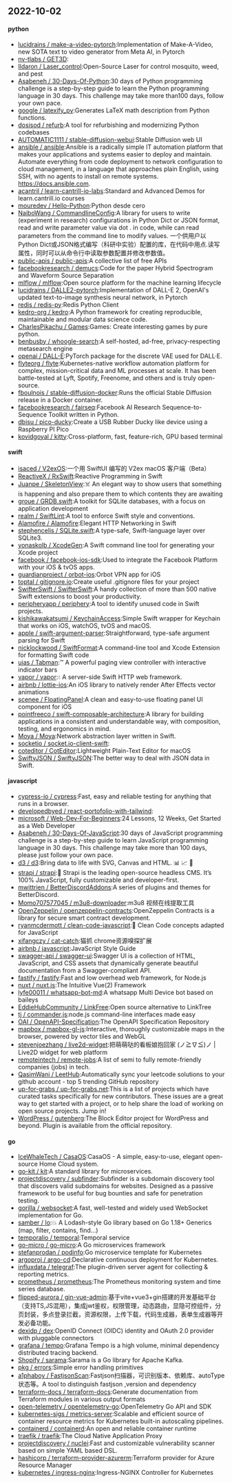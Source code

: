 ## 2022-10-02

#### python
* [lucidrains / make-a-video-pytorch](https://github.com/lucidrains/make-a-video-pytorch):Implementation of Make-A-Video, new SOTA text to video generator from Meta AI, in Pytorch
* [nv-tlabs / GET3D](https://github.com/nv-tlabs/GET3D):
* [Ildaron / Laser_control](https://github.com/Ildaron/Laser_control):Open-Source Laser for control mosquito, weed, and pest
* [Asabeneh / 30-Days-Of-Python](https://github.com/Asabeneh/30-Days-Of-Python):30 days of Python programming challenge is a step-by-step guide to learn the Python programming language in 30 days. This challenge may take more than100 days, follow your own pace.
* [google / latexify_py](https://github.com/google/latexify_py):Generates LaTeX math description from Python functions.
* [dosisod / refurb](https://github.com/dosisod/refurb):A tool for refurbishing and modernizing Python codebases
* [AUTOMATIC1111 / stable-diffusion-webui](https://github.com/AUTOMATIC1111/stable-diffusion-webui):Stable Diffusion web UI
* [ansible / ansible](https://github.com/ansible/ansible):Ansible is a radically simple IT automation platform that makes your applications and systems easier to deploy and maintain. Automate everything from code deployment to network configuration to cloud management, in a language that approaches plain English, using SSH, with no agents to install on remote systems. https://docs.ansible.com.
* [acantril / learn-cantrill-io-labs](https://github.com/acantril/learn-cantrill-io-labs):Standard and Advanced Demos for learn.cantrill.io courses
* [mouredev / Hello-Python](https://github.com/mouredev/Hello-Python):Python desde cero
* [NaiboWang / CommandlineConfig](https://github.com/NaiboWang/CommandlineConfig):A library for users to write (experiment in research) configurations in Python Dict or JSON format, read and write parameter value via dot . in code, while can read parameters from the command line to modify values. 一个供用户以Python Dict或JSON格式编写（科研中实验）配置的库，在代码中用点.读写属性，同时可以从命令行中读取参数配置并修改参数值。
* [public-apis / public-apis](https://github.com/public-apis/public-apis):A collective list of free APIs
* [facebookresearch / demucs](https://github.com/facebookresearch/demucs):Code for the paper Hybrid Spectrogram and Waveform Source Separation
* [mlflow / mlflow](https://github.com/mlflow/mlflow):Open source platform for the machine learning lifecycle
* [lucidrains / DALLE2-pytorch](https://github.com/lucidrains/DALLE2-pytorch):Implementation of DALL-E 2, OpenAI's updated text-to-image synthesis neural network, in Pytorch
* [redis / redis-py](https://github.com/redis/redis-py):Redis Python Client
* [kedro-org / kedro](https://github.com/kedro-org/kedro):A Python framework for creating reproducible, maintainable and modular data science code.
* [CharlesPikachu / Games](https://github.com/CharlesPikachu/Games):Games: Create interesting games by pure python.
* [benbusby / whoogle-search](https://github.com/benbusby/whoogle-search):A self-hosted, ad-free, privacy-respecting metasearch engine
* [openai / DALL-E](https://github.com/openai/DALL-E):PyTorch package for the discrete VAE used for DALL·E.
* [flyteorg / flyte](https://github.com/flyteorg/flyte):Kubernetes-native workflow automation platform for complex, mission-critical data and ML processes at scale. It has been battle-tested at Lyft, Spotify, Freenome, and others and is truly open-source.
* [fboulnois / stable-diffusion-docker](https://github.com/fboulnois/stable-diffusion-docker):Runs the official Stable Diffusion release in a Docker container.
* [facebookresearch / fairseq](https://github.com/facebookresearch/fairseq):Facebook AI Research Sequence-to-Sequence Toolkit written in Python.
* [dbisu / pico-ducky](https://github.com/dbisu/pico-ducky):Create a USB Rubber Ducky like device using a Raspberry PI Pico
* [kovidgoyal / kitty](https://github.com/kovidgoyal/kitty):Cross-platform, fast, feature-rich, GPU based terminal

#### swift
* [isaced / V2exOS](https://github.com/isaced/V2exOS):一个用 SwiftUI 编写的 V2ex macOS 客户端（Beta）
* [ReactiveX / RxSwift](https://github.com/ReactiveX/RxSwift):Reactive Programming in Swift
* [Juanpe / SkeletonView](https://github.com/Juanpe/SkeletonView):☠️
An elegant way to show users that something is happening and also prepare them to which contents they are awaiting
* [groue / GRDB.swift](https://github.com/groue/GRDB.swift):A toolkit for SQLite databases, with a focus on application development
* [realm / SwiftLint](https://github.com/realm/SwiftLint):A tool to enforce Swift style and conventions.
* [Alamofire / Alamofire](https://github.com/Alamofire/Alamofire):Elegant HTTP Networking in Swift
* [stephencelis / SQLite.swift](https://github.com/stephencelis/SQLite.swift):A type-safe, Swift-language layer over SQLite3.
* [yonaskolb / XcodeGen](https://github.com/yonaskolb/XcodeGen):A Swift command line tool for generating your Xcode project
* [facebook / facebook-ios-sdk](https://github.com/facebook/facebook-ios-sdk):Used to integrate the Facebook Platform with your iOS & tvOS apps.
* [guardianproject / orbot-ios](https://github.com/guardianproject/orbot-ios):Orbot VPN app for iOS
* [toptal / gitignore.io](https://github.com/toptal/gitignore.io):Create useful .gitignore files for your project
* [SwifterSwift / SwifterSwift](https://github.com/SwifterSwift/SwifterSwift):A handy collection of more than 500 native Swift extensions to boost your productivity.
* [peripheryapp / periphery](https://github.com/peripheryapp/periphery):A tool to identify unused code in Swift projects.
* [kishikawakatsumi / KeychainAccess](https://github.com/kishikawakatsumi/KeychainAccess):Simple Swift wrapper for Keychain that works on iOS, watchOS, tvOS and macOS.
* [apple / swift-argument-parser](https://github.com/apple/swift-argument-parser):Straightforward, type-safe argument parsing for Swift
* [nicklockwood / SwiftFormat](https://github.com/nicklockwood/SwiftFormat):A command-line tool and Xcode Extension for formatting Swift code
* [uias / Tabman](https://github.com/uias/Tabman):™️
A powerful paging view controller with interactive indicator bars
* [vapor / vapor](https://github.com/vapor/vapor):💧
A server-side Swift HTTP web framework.
* [airbnb / lottie-ios](https://github.com/airbnb/lottie-ios):An iOS library to natively render After Effects vector animations
* [scenee / FloatingPanel](https://github.com/scenee/FloatingPanel):A clean and easy-to-use floating panel UI component for iOS
* [pointfreeco / swift-composable-architecture](https://github.com/pointfreeco/swift-composable-architecture):A library for building applications in a consistent and understandable way, with composition, testing, and ergonomics in mind.
* [Moya / Moya](https://github.com/Moya/Moya):Network abstraction layer written in Swift.
* [socketio / socket.io-client-swift](https://github.com/socketio/socket.io-client-swift):
* [coteditor / CotEditor](https://github.com/coteditor/CotEditor):Lightweight Plain-Text Editor for macOS
* [SwiftyJSON / SwiftyJSON](https://github.com/SwiftyJSON/SwiftyJSON):The better way to deal with JSON data in Swift.

#### javascript
* [cypress-io / cypress](https://github.com/cypress-io/cypress):Fast, easy and reliable testing for anything that runs in a browser.
* [developedbyed / react-portofolio-with-tailwind](https://github.com/developedbyed/react-portofolio-with-tailwind):
* [microsoft / Web-Dev-For-Beginners](https://github.com/microsoft/Web-Dev-For-Beginners):24 Lessons, 12 Weeks, Get Started as a Web Developer
* [Asabeneh / 30-Days-Of-JavaScript](https://github.com/Asabeneh/30-Days-Of-JavaScript):30 days of JavaScript programming challenge is a step-by-step guide to learn JavaScript programming language in 30 days. This challenge may take more than 100 days, please just follow your own pace.
* [d3 / d3](https://github.com/d3/d3):Bring data to life with SVG, Canvas and HTML.
📊
📈
🎉
* [strapi / strapi](https://github.com/strapi/strapi):🚀
Strapi is the leading open-source headless CMS. It’s 100% JavaScript, fully customizable and developer-first.
* [mwittrien / BetterDiscordAddons](https://github.com/mwittrien/BetterDiscordAddons):A series of plugins and themes for BetterDiscord.
* [Momo707577045 / m3u8-downloader](https://github.com/Momo707577045/m3u8-downloader):m3u8 视频在线提取工具
* [OpenZeppelin / openzeppelin-contracts](https://github.com/OpenZeppelin/openzeppelin-contracts):OpenZeppelin Contracts is a library for secure smart contract development.
* [ryanmcdermott / clean-code-javascript](https://github.com/ryanmcdermott/clean-code-javascript):🛁
Clean Code concepts adapted for JavaScript
* [xifangczy / cat-catch](https://github.com/xifangczy/cat-catch):猫抓 chrome资源嗅探扩展
* [airbnb / javascript](https://github.com/airbnb/javascript):JavaScript Style Guide
* [swagger-api / swagger-ui](https://github.com/swagger-api/swagger-ui):Swagger UI is a collection of HTML, JavaScript, and CSS assets that dynamically generate beautiful documentation from a Swagger-compliant API.
* [fastify / fastify](https://github.com/fastify/fastify):Fast and low overhead web framework, for Node.js
* [nuxt / nuxt.js](https://github.com/nuxt/nuxt.js):The Intuitive Vue(2) Framework
* [lyfe00011 / whatsapp-bot-md](https://github.com/lyfe00011/whatsapp-bot-md):A whatsapp Multi Device bot based on baileys
* [EddieHubCommunity / LinkFree](https://github.com/EddieHubCommunity/LinkFree):Open source alternative to LinkTree
* [tj / commander.js](https://github.com/tj/commander.js):node.js command-line interfaces made easy
* [OAI / OpenAPI-Specification](https://github.com/OAI/OpenAPI-Specification):The OpenAPI Specification Repository
* [mapbox / mapbox-gl-js](https://github.com/mapbox/mapbox-gl-js):Interactive, thoroughly customizable maps in the browser, powered by vector tiles and WebGL
* [stevenjoezhang / live2d-widget](https://github.com/stevenjoezhang/live2d-widget):把萌萌哒的看板娘抱回家 (ノ≧∇≦)ノ | Live2D widget for web platform
* [remoteintech / remote-jobs](https://github.com/remoteintech/remote-jobs):A list of semi to fully remote-friendly companies (jobs) in tech.
* [QasimWani / LeetHub](https://github.com/QasimWani/LeetHub):Automatically sync your leetcode solutions to your github account - top 5 trending GitHub repository
* [up-for-grabs / up-for-grabs.net](https://github.com/up-for-grabs/up-for-grabs.net):This is a list of projects which have curated tasks specifically for new contributors. These issues are a great way to get started with a project, or to help share the load of working on open source projects. Jump in!
* [WordPress / gutenberg](https://github.com/WordPress/gutenberg):The Block Editor project for WordPress and beyond. Plugin is available from the official repository.

#### go
* [IceWhaleTech / CasaOS](https://github.com/IceWhaleTech/CasaOS):CasaOS - A simple, easy-to-use, elegant open-source Home Cloud system.
* [go-kit / kit](https://github.com/go-kit/kit):A standard library for microservices.
* [projectdiscovery / subfinder](https://github.com/projectdiscovery/subfinder):Subfinder is a subdomain discovery tool that discovers valid subdomains for websites. Designed as a passive framework to be useful for bug bounties and safe for penetration testing.
* [gorilla / websocket](https://github.com/gorilla/websocket):A fast, well-tested and widely used WebSocket implementation for Go.
* [samber / lo](https://github.com/samber/lo):💥
A Lodash-style Go library based on Go 1.18+ Generics (map, filter, contains, find...)
* [temporalio / temporal](https://github.com/temporalio/temporal):Temporal service
* [go-micro / go-micro](https://github.com/go-micro/go-micro):A Go microservices framework
* [stefanprodan / podinfo](https://github.com/stefanprodan/podinfo):Go microservice template for Kubernetes
* [argoproj / argo-cd](https://github.com/argoproj/argo-cd):Declarative continuous deployment for Kubernetes.
* [influxdata / telegraf](https://github.com/influxdata/telegraf):The plugin-driven server agent for collecting & reporting metrics.
* [prometheus / prometheus](https://github.com/prometheus/prometheus):The Prometheus monitoring system and time series database.
* [flipped-aurora / gin-vue-admin](https://github.com/flipped-aurora/gin-vue-admin):基于vite+vue3+gin搭建的开发基础平台（支持TS,JS混用），集成jwt鉴权，权限管理，动态路由，显隐可控组件，分页封装，多点登录拦截，资源权限，上传下载，代码生成器，表单生成器等开发必备功能。
* [dexidp / dex](https://github.com/dexidp/dex):OpenID Connect (OIDC) identity and OAuth 2.0 provider with pluggable connectors
* [grafana / tempo](https://github.com/grafana/tempo):Grafana Tempo is a high volume, minimal dependency distributed tracing backend.
* [Shopify / sarama](https://github.com/Shopify/sarama):Sarama is a Go library for Apache Kafka.
* [pkg / errors](https://github.com/pkg/errors):Simple error handling primitives
* [a1phaboy / FastjsonScan](https://github.com/a1phaboy/FastjsonScan):Fastjson扫描器，可识别版本、依赖库、autoType状态等。A tool to distinguish fastjson ,version and dependency
* [terraform-docs / terraform-docs](https://github.com/terraform-docs/terraform-docs):Generate documentation from Terraform modules in various output formats
* [open-telemetry / opentelemetry-go](https://github.com/open-telemetry/opentelemetry-go):OpenTelemetry Go API and SDK
* [kubernetes-sigs / metrics-server](https://github.com/kubernetes-sigs/metrics-server):Scalable and efficient source of container resource metrics for Kubernetes built-in autoscaling pipelines.
* [containerd / containerd](https://github.com/containerd/containerd):An open and reliable container runtime
* [traefik / traefik](https://github.com/traefik/traefik):The Cloud Native Application Proxy
* [projectdiscovery / nuclei](https://github.com/projectdiscovery/nuclei):Fast and customizable vulnerability scanner based on simple YAML based DSL.
* [hashicorp / terraform-provider-azurerm](https://github.com/hashicorp/terraform-provider-azurerm):Terraform provider for Azure Resource Manager
* [kubernetes / ingress-nginx](https://github.com/kubernetes/ingress-nginx):Ingress-NGINX Controller for Kubernetes

